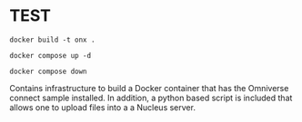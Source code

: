 # TEST



```
docker build -t onx .
```

```
docker compose up -d
```


```
docker compose down
```

Contains infrastructure to build a Docker container that has the Omniverse connect sample installed. In addition, a python based script is included that allows one to upload files into a a Nucleus server.
